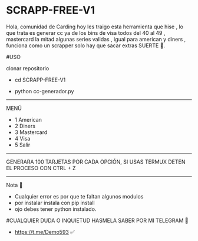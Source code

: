 # SCRAPP-FREE-V1
Hola, comunidad de Carding hoy les traigo esta herramienta que hise , lo que trata es generar cc ya de los bins de visa todos del 40 al 49 , mastercard la mitad algunas series validas , igual para american y diners , funciona como un scrapper solo hay que sacar extras SUERTE 🤞.

#USO

clonar repositorio 

- cd SCRAPP-FREE-V1

- python cc-generador.py 

*****
MENÚ

- 1 American
- 2 Diners
- 3 Mastercard
- 4 Visa
- 5 Salir

*****
GENERARA 100 TARJETAS POR CADA OPCIÓN, SI USAS TERMUX DETEN EL PROCESO CON CTRL + Z
*****

Nota 📝 

- Cualquier error es por que te faltan algunos modulos
- por instalar instala con pip install
- ojo debes tener python instalado.

#CUALQUIER DUDA O INQUIETUD 
HASMELA SABER POR MI TELEGRAM 🔔

- https://t.me/Demo593 ✅️

